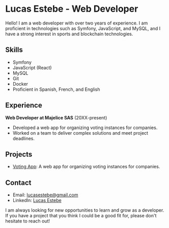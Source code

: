 # Lucas Estebe - Web Developer

Hello! I am a web developer with over two years of experience. I am proficient in technologies such as Symfony, JavaScript, and MySQL, and I have a strong interest in sports and blockchain technologies.

## Skills

- Symfony
- JavaScript (React)
- MySQL
- Git
- Docker
- Proficient in Spanish, French, and English

## Experience

**Web Developer at Majelice SAS** (20XX-present)

- Developed a web app for organizing voting instances for companies.
- Worked on a team to deliver complex solutions and meet project deadlines.

## Projects

- [Voting App](https://github.com/LucasEstebe/voting-app): A web app for organizing voting instances for companies.

## Contact

- Email: lucasestebe@gmail.com
- LinkedIn: [Lucas Estebe](https://www.linkedin.com/in/lucas-estebe)

I am always looking for new opportunities to learn and grow as a developer. If you have a project that you think I could be a good fit for, please don't hesitate to reach out!
